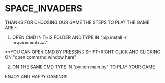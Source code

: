 # SPACE_INVADERS
THANKS FOR CHOOSING OUR GAME
THE STEPS TO PLAY THE GAME ARE:-

1) OPEN CMD IN THIS FOLDER AND TYPE IN "pip install -r requirements.txt"

**YOU CAN OPEN CMD BY PRESSING SHIFT+RIGHT CLICK AND CLICKING ON "open command window here"

2) ON THE SAME CMD TYPE IN "python main.py" TO PLAY YOUR GAME

ENJOY AND HAPPY GAMING!!
